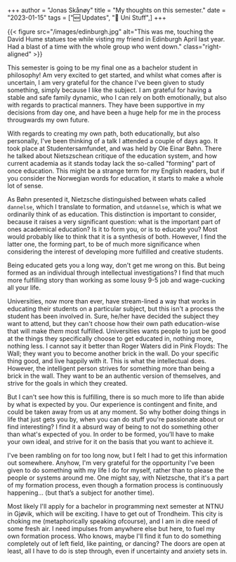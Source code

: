 +++ 
author = "Jonas Skånøy" 
title = "My thoughts on this semester." 
date = "2023-01-15" 
tags = ["🆕 Updates", "🏫 Uni Stuff",] 
+++

{{< figure src="/images/edinburgh.jpg" alt="This was me, touching the David Hume statues toe while visting my friend in Edinburgh April last year. Had a blast of a time with the whole group who went down." class="right-aligned" >}}

This semester is going to be my final one as a bachelor student in philosophy! Am very excited to get started, and whilst what comes after is uncertain, I am very grateful for the chance I've been given to study something, simply because I like the subject. I am grateful for having a stable and safe family dynamic, who I can rely on both emotionally, but also with regards to practical manners. They have been supportive in my decisions from day one, and have been a huge help for me in the process througwards my own future.

With regards to creating my own path, both educationally, but also personally, I've been thinking of a talk I attended a couple of days ago. It took place at Studentersamfundet, and was held by Ole Einar Bøhn. There he talked about Nietszschean critique of the education system, and how current academia as it stands today lack the so-called "forming" part of once education. This might be a strange term for my English readers, but if you consider the Norwegian words for education, it starts to make a whole lot of sense.

As Bøhn presented it, Nietzsche distinguished between whats called ``dannelse``, which I translate to formation, and ``utdannelse``, which is what we ordinarily think of as education. This distinction is important to consider, because it raises a very significant question: what is the important part of ones academical education? Is it to form you, or is to educate you? Most would probably like to think that it is a synthesis of both. However, I find the latter one, the forming part, to be of much more significance when considering the interest of developing more fulfilled and creative students.

Being educated gets you a long way, don't get me wrong on this. But being formed as an individual through intellectual investigations? I find that much more fulfilling story than working as some lousy 9-5 job and wage-cucking all your life.

Universities, now more than ever, have stream-lined a way that works in educating their students on a particular subject, but this isn't a process the student has been involved in. Sure, he/her have decided the subject they want to attend, but they can't choose how their own path education-wise that will make *them* most fulfilled. Universities wants people to just be good at the things they specifically choose to get educated in, nothing more, nothing less. I cannot say it better than Roger Waters did in Pink Floyds: The Wall; they want you to become another brick in the wall. Do your specific thing good, and live happily with it. This is what the intellectual does. However, the intelligent person strives for something more than being a brick in the wall. They want to be an authentic version of themselves, and strive for the goals in which they created.

But I can't see how this is fulfilling, there is so much more to life than abide by what is expected by you. Our experience is contingent and finite, and could be taken away from us at any moment. So why bother doing things in life that just gets you by, when you can do stuff you're passionate about or find interesting? I find it a absurd way of being to not do something other than what's expected of you. In order to be formed, you’ll have to make your own ideal, and strive for it on the basis that you want to achieve it.

I've been rambling on for too long now, but I felt I had to get this information out somewhere. Anyhow, I'm very grateful for the opportunity I've been given to do something with my life I do for myself, rather than to please the people or systems around me. One might say, with Nietzsche, that it's a part of my formation process, even though a formation process is continuously happening... (but that’s a subject for another time).

Most likely I'll apply for a bachelor in programming next semester at NTNU in Gjøvik, which will be exciting. I have to get out of Trondheim. This city is choking me (metaphorically speaking ofcourse), and I am in dire need of some fresh air. I need impulses from anywhere else but here, to fuel my own formation process. Who knows, maybe I'll find it fun to do something completely out of left field, like painting, or dancing? The doors are open at least, all I have to do is step through, even if uncertainty and anxiety sets in.

